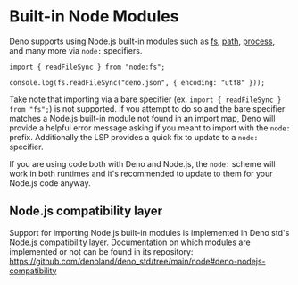 # Built-in Node Modules

Deno supports using Node.js built-in modules such as
[fs](https://nodejs.org/api/fs.html#file-system),
[path](https://nodejs.org/api/path.html#path),
[process](https://nodejs.org/api/process.html#process), and many more via
`node:` specifiers.

```ts, ignore
import { readFileSync } from "node:fs";

console.log(fs.readFileSync("deno.json", { encoding: "utf8" }));
```

Take note that importing via a bare specifier (ex.
`import { readFileSync } from "fs";`) is not supported. If you attempt to do so
and the bare specifier matches a Node.js built-in module not found in an import
map, Deno will provide a helpful error message asking if you meant to import
with the `node:` prefix. Additionally the LSP provides a quick fix to update to
a `node:` specifier.

If you are using code both with Deno and Node.js, the `node:` scheme will work
in both runtimes and it's recommended to update to them for your Node.js code
anyway.

## Node.js compatibility layer

Support for importing Node.js built-in modules is implemented in Deno std's
Node.js compatibility layer. Documentation on which modules are implemented or
not can be found in its repository:
https://github.com/denoland/deno_std/tree/main/node#deno-nodejs-compatibility
